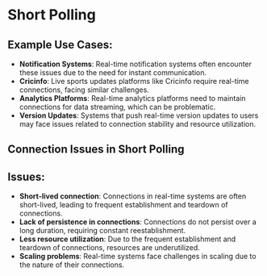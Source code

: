 # Short Polling

## Example Use Cases:

- **Notification Systems**: Real-time notification systems often encounter these issues due to the need for instant communication.
- **Cricinfo**: Live sports updates platforms like Cricinfo require real-time connections, facing similar challenges.
- **Analytics Platforms**: Real-time analytics platforms need to maintain connections for data streaming, which can be problematic.
- **Version Updates**: Systems that push real-time version updates to users may face issues related to connection stability and resource utilization.

## Connection Issues in Short Polling

## Issues:

- **Short-lived connection**: Connections in real-time systems are often short-lived, leading to frequent establishment and teardown of connections.
- **Lack of persistence in connections**: Connections do not persist over a long duration, requiring constant reestablishment.
- **Less resource utilization**: Due to the frequent establishment and teardown of connections, resources are underutilized.
- **Scaling problems**: Real-time systems face challenges in scaling due to the nature of their connections.
